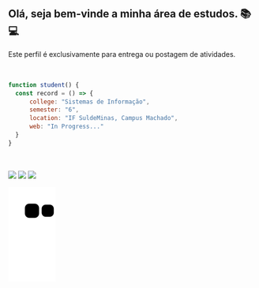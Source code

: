 ## Olá, seja bem-vinde a minha área de estudos. 📚💻
<p align="">Este perfil é exclusivamente para entrega ou postagem de atividades.</p>
<br>

```js
function student() {
  const record = () => {
      college: "Sistemas de Informação",
      semester: "6",
      location: "IF SuldeMinas, Campus Machado",
      web: "In Progress..."
  }
}
```
<br>
<!--
<h3 align="start">🌱 Ferramentas e Tecnologia:</h3>
<div align="start" style="display: inline_block">
  <img height="45cm" alt="html" src="https://cdn.jsdelivr.net/gh/devicons/devicon/icons/html5/html5-original.svg"/>
  <img height="45cm" alt="css" src="https://cdn.jsdelivr.net/gh/devicons/devicon/icons/css3/css3-original.svg"/>
  <img height="50cm" alt="bootstrap" src="https://cdn.jsdelivr.net/gh/devicons/devicon/icons/bootstrap/bootstrap-original.svg"/>
  
</div>
<br>

<h3 align="end">🌱 Aprendendo:</h3>
<div align="end" style="display: inline_block">
  <img height="50cm" alt="git" src="https://cdn.jsdelivr.net/gh/devicons/devicon/icons/git/git-original.svg"/>
  <img height="50cm" alt="react" src="https://cdn.jsdelivr.net/gh/devicons/devicon/icons/react/react-original.svg"/>
  <img height="50cm" alt="c" src="https://cdn.jsdelivr.net/gh/devicons/devicon/icons/c/c-original.svg"/>
  <img height="50cm" alt="java" src="https://cdn.jsdelivr.net/gh/devicons/devicon/icons/java/java-original.svg"/>
  <img height="50cm" alt="javascript" src="https://cdn.jsdelivr.net/gh/devicons/devicon/icons/javascript/javascript-original.svg"/>
  <img height="50cm" alt="mysql" src="https://cdn.jsdelivr.net/gh/devicons/devicon/icons/mysql/mysql-original.svg"/>
  <img height="50cm" alt="Sass" src="https://cdn.jsdelivr.net/gh/devicons/devicon/icons/sass/sass-original.svg"/>
  <img height="50cm" alt="typescript" src="https://cdn.jsdelivr.net/gh/devicons/devicon/icons/typescript/typescript-original.svg"/>
  <img height="50cm" alt="android" src="https://cdn.jsdelivr.net/gh/devicons/devicon/icons/android/android-original-wordmark.svg"/>
  <img height="60cm" alt="nodejs" src="https://cdn.jsdelivr.net/gh/devicons/devicon/icons/nodejs/nodejs-original-wordmark.svg"/>
</div>
<br>  
<br> -->
<br>
<div align="">
  <img height="130cm" src="https://github-readme-stats.vercel.app/api?username=1940039&show_icons=true&theme=midnight-purple&include_all_commits=true&count_private=true"/>
  <img height="130cm" src="https://github-readme-stats.vercel.app/api/top-langs/?username=1940039&layout=compact&langs_count=7&theme=midnight-purple"/>
  <img height="130cm" src="https://github-readme-streak-stats.herokuapp.com/?user=1940039&theme=midnight-purple&hide_border=true"/>
  
  ![Snake animation](https://github.com/1940039/1940039/blob/output/github-contribution-grid-snake.svg)
</div>

<br>
<!--
<h3>- 🤔 Como me encontrar:
